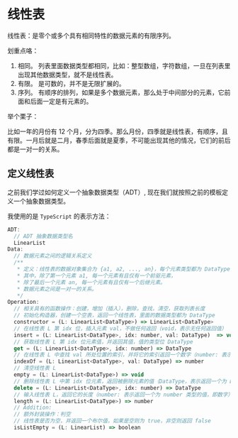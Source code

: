 # 线性表

线性表：是零个或多个具有相同特性的数据元素的有限序列。

划重点咯：

1. 相同。 列表里面数据类型都相同，比如：整型数组，字符数组，一旦在列表里出现其他数据类型，就不是线性表。
2. 有限。 是可数的，并不是无限扩展的。
3. 序列。 有顺序的排列，如果是多个数据元素，那么处于中间部分的元素，它前面和后面一定是有元素的。

举个栗子：

比如一年的月份有 12 个月，分为四季。那么月份，四季就是线性表，有顺序，且有限。一月后就是二月，春季后面就是夏季，不可能出现其他的情况，它们的前后都是一对一的关系。

## 定义线性表

之前我们学过如何定义一个抽象数据类型（ADT）, 现在我们就按照之前的模板定义一个抽象数据类型。

我使用的是 `TypeScript` 的表示方法：

```js
ADT:
  // ADT 抽象数据类型名
  LinearList
Data:
  // 数据元素之间的逻辑关系定义
  /**
   * 定义：线性表的数据对象集合为 {a1, a2, ..., an}，每个元素类型都为 DataType 。
   * 其中，除了第一个元素 a1, 每一个元素有且仅有一个前驱元素，
   * 除了最后一个元素 an, 每一个元素有且仅有一个后继元素。
   * 数据元素之间是一对一的关系。
   */
Operation:
  // 相关具有的函数操作：创建，增加（插入），删除，查找，清空，获取列表长度
  // 初始化构造器，创建一个空表，返回一个线性表，里面的数据类型都为 DataType
  constructor = (L: LinearList<DataType>) => LinearList<DataType>
  // 在线性表 L 第 idx 位，插入元素 val，不做任何返回（void，表示无任何返回值）
  insert = (L: LinearList<DataType>, idx: number, val: DataType)  => void
  // 获取线性表 L 第 idx 位元素值，并返回其值，值的类型位 DataType
  get = (L: LinearList<DataType>, idx: number) => DataType
  // 在线性表 L 中查找 val 所处位置的索引，并将它的索引返回一个数字（number: 表示返回一个为 number 类型的值，即数字）
  indexOf = (L: LinearList<DataType>, val: DataType) => number
  // 清空线性表 L
  empty = (L: LinearList<DataType>) => void
  // 删除线性表 L 中第 idx 位元素，返回被删除元素的值（DataType，表示返回一个为 DataType 类型的值）
  delete = (L: LinearList<DataType>, idx: number) => DataType
  // 输入线性表 L，返回它的长度（number: 表示返回一个为 number 类型的值，即数字）
  length = (L: LinearList<DataType>) => number
  // Addition:
  // 额外封装操作：判空
  // 线性表是否为空，并返回一个布尔值，如果是空则为 true，非空则返回 false
  isListEmpty = (L: LinearList) => boolean
```
